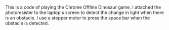 This is a code of playing the Chrome Offline Dinosaur game. I attached the photoresister to the laptop's screen to detect the change in light when there is an obstacle. I use a stepper motor to press the space bar when the obstacle is detected.

